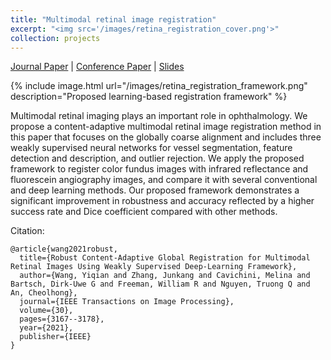 ```yaml
---
title: "Multimodal retinal image registration"
excerpt: "<img src='/images/retina_registration_cover.png'>"
collection: projects
---
```


[Journal Paper](https://ieeexplore.ieee.org/abstract/document/9054077) &#124; [Conference Paper](https://ieeexplore.ieee.org/abstract/document/9054077) &#124; [Slides](https://yiqian-wang.github.io/files/ICASSP_slides_final.pdf)

{% include image.html url="/images/retina_registration_framework.png" description="Proposed learning-based registration framework" %}

Multimodal retinal imaging plays an important role in ophthalmology. We propose a content-adaptive multimodal retinal image registration method in this paper that focuses on the globally coarse alignment and includes three weakly supervised neural networks for vessel segmentation, feature detection and description, and outlier rejection. We apply the proposed framework to register color fundus images with infrared reflectance and fluorescein angiography images, and compare it with several conventional and deep learning methods. Our proposed framework demonstrates a significant improvement in robustness and accuracy reflected by a higher success rate and Dice coefficient compared with other methods.

Citation: 
```
@article{wang2021robust,
  title={Robust Content-Adaptive Global Registration for Multimodal Retinal Images Using Weakly Supervised Deep-Learning Framework},
  author={Wang, Yiqian and Zhang, Junkang and Cavichini, Melina and Bartsch, Dirk-Uwe G and Freeman, William R and Nguyen, Truong Q and An, Cheolhong},
  journal={IEEE Transactions on Image Processing},
  volume={30},
  pages={3167--3178},
  year={2021},
  publisher={IEEE}
}
```